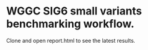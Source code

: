 # WGGC SIG6 small variants benchmarking workflow.

Clone and open report.html to see the latest results.
